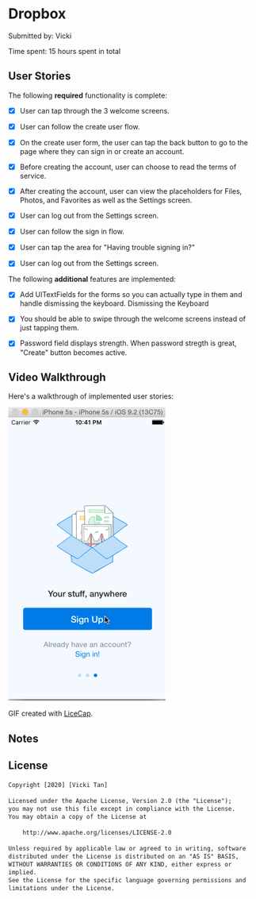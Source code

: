 # Dropbox

Submitted by: Vicki

Time spent: 15 hours spent in total


## User Stories

The following **required** functionality is complete:

* [x] User can tap through the 3 welcome screens.

* [x] User can follow the create user flow.

* [x] On the create user form, the user can tap the back button to go to the page where they can sign in or create an account.

* [x] Before creating the account, user can choose to read the terms of service.

* [x] After creating the account, user can view the placeholders for Files, Photos, and Favorites as well as the Settings screen.

* [x] User can log out from the Settings screen.

* [x] User can follow the sign in flow.

* [x] User can tap the area for "Having trouble signing in?"

* [x] User can log out from the Settings screen.


The following **additional** features are implemented:

* [x] Add UITextFields for the forms so you can actually type in them and handle dismissing the keyboard. Dismissing the Keyboard

* [x] You should be able to swipe through the welcome screens instead of just tapping them.

* [x] Password field displays strength. When password stregth is great, "Create" button becomes active.


## Video Walkthrough 

Here's a walkthrough of implemented user stories:

<img src='https://github.com/vickiheart/Dropbox/blob/master/dropbox.gif' />

GIF created with [LiceCap](http://www.cockos.com/licecap/).

## Notes



## License

    Copyright [2020] [Vicki Tan]

    Licensed under the Apache License, Version 2.0 (the "License");
    you may not use this file except in compliance with the License.
    You may obtain a copy of the License at

        http://www.apache.org/licenses/LICENSE-2.0

    Unless required by applicable law or agreed to in writing, software
    distributed under the License is distributed on an "AS IS" BASIS,
    WITHOUT WARRANTIES OR CONDITIONS OF ANY KIND, either express or implied.
    See the License for the specific language governing permissions and
    limitations under the License.
